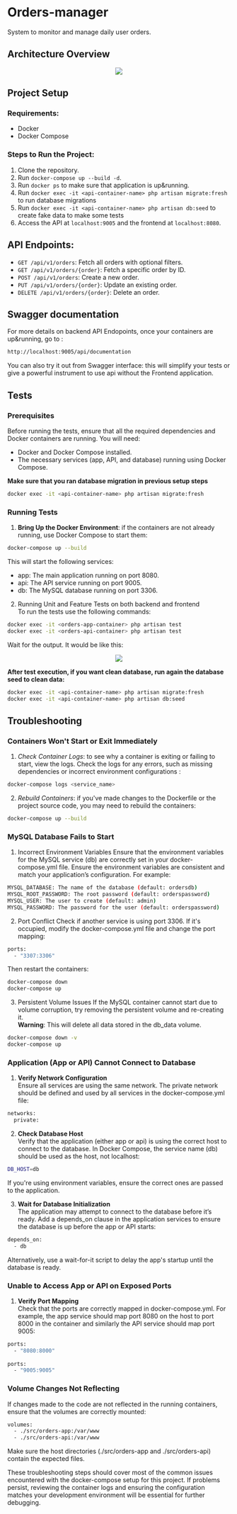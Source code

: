 # Orders-manager
System to monitor and manage daily user orders.

## Architecture Overview
<div align="center">
	<img src="./docs/general_architecture_1_0.png">
</div>

## Project Setup

### Requirements:
- Docker
- Docker Compose

### Steps to Run the Project:
1. Clone the repository.
2. Run `docker-compose up --build -d`.
3. Run `docker ps` to make sure that application is up&running.
4. Run `docker exec -it <api-container-name> php artisan migrate:fresh` to run database migrations
5. Run `docker exec -it <api-container-name> php artisan db:seed` to create fake data to make some tests
6. Access the API at `localhost:9005` and the frontend at `localhost:8080`.

## API Endpoints:
- `GET /api/v1/orders`: Fetch all orders with optional filters.
- `GET /api/v1/orders/{order}`: Fetch a specific order by ID.
- `POST /api/v1/orders`: Create a new order.
- `PUT /api/v1/orders/{order}`: Update an existing order.
- `DELETE /api/v1/orders/{order}`: Delete an order.

## Swagger documentation
For more details on backend API Endopoints, once your containers are up&running, go to :
```bash
http://localhost:9005/api/documentation
```

You can also try it out from Swagger interface: this will simplify your tests or give a powerful instrument to use api without the Frontend application.

## Tests
### Prerequisites
Before running the tests, ensure that all the required dependencies and Docker containers are running. You will need:

- Docker and Docker Compose installed.
- The necessary services (app, API, and database) running using Docker Compose.

**Make sure that you ran database migration in previous setup steps** 
```bash
docker exec -it <api-container-name> php artisan migrate:fresh
```

### Running Tests
1. **Bring Up the Docker Environment**: if the containers are not already running, use Docker Compose to start them:
```bash
docker-compose up --build
```

This will start the following services:
- app: The main application running on port 8080.
- api: The API service running on port 9005.
- db: The MySQL database running on port 3306.

2. Running Unit and Feature Tests on both backend and frontend<br>
To run the tests use the following commands:
```bash
docker exec -it <orders-app-container> php artisan test
docker exec -it <orders-api-container> php artisan test
```

Wait for the output. It would be like this:
<div align="center">
	<img src="./docs/tests_results.png">
</div>

**After test execution, if you want clean database, run again the database seed to clean data:** 
```bash
docker exec -it <api-container-name> php artisan migrate:fresh
docker exec -it <api-container-name> php artisan db:seed
```

## Troubleshooting
### Containers Won't Start or Exit Immediately
1. _Check Container Logs_: to see why a container is exiting or failing to start, view the logs. Check the logs for any errors, such as missing dependencies or incorrect environment configurations :
```bash
docker-compose logs <service_name>
```

2. _Rebuild Containers_: if you've made changes to the Dockerfile or the project source code, you may need to rebuild the containers:
```bash
docker-compose up --build
```

### MySQL Database Fails to Start
1. Incorrect Environment Variables
Ensure that the environment variables for the MySQL service (db) are correctly set in your docker-compose.yml file. Ensure the environment variables are consistent and match your application’s configuration. For example:
```bash
MYSQL_DATABASE: The name of the database (default: ordersdb)
MYSQL_ROOT_PASSWORD: The root password (default: orderspassword)
MYSQL_USER: The user to create (default: admin)
MYSQL_PASSWORD: The password for the user (default: orderspassword)
```


2. Port Conflict
Check if another service is using port 3306. If it's occupied, modify the docker-compose.yml file and change the port mapping:
```bash
ports:
  - "3307:3306"
  ```
  
Then restart the containers:
```bash
docker-compose down
docker-compose up
  ```
  
3. Persistent Volume Issues
If the MySQL container cannot start due to volume corruption, try removing the persistent volume and re-creating it.<br>
**Warning**: This will delete all data stored in the db_data volume.
```bash
docker-compose down -v
docker-compose up
  ```
  
### Application (App or API) Cannot Connect to Database
1. **Verify Network Configuration**<br>
Ensure all services are using the same network. The private network should be defined and used by all services in the docker-compose.yml file:
```bash
networks:
  private:
  ```
2. **Check Database Host**<br>
Verify that the application (either app or api) is using the correct host to connect to the database. In Docker Compose, the service name (db) should be used as the host, not localhost:
```bash
DB_HOST=db
  ```
  If you're using environment variables, ensure the correct ones are passed to the application.
  
3. **Wait for Database Initialization**<br>
The application may attempt to connect to the database before it’s ready. Add a depends_on clause in the application services to ensure the database is up before the app or API starts:
```bash
depends_on:
  - db
  ```
Alternatively, use a wait-for-it script to delay the app's startup until the database is ready.

### Unable to Access App or API on Exposed Ports
1. **Verify Port Mapping**<br>
Check that the ports are correctly mapped in docker-compose.yml. For example, the app service should map port 8080 on the host to port 8000 in the container and similarly the API service should map port 9005:
```bash
ports:
  - "8080:8000"
  
ports:
  - "9005:9005"
  ```
  
### Volume Changes Not Reflecting
If changes made to the code are not reflected in the running containers, ensure that the volumes are correctly mounted:
```bash
volumes:
  - ./src/orders-app:/var/www
  - ./src/orders-api:/var/www
  ```

Make sure the host directories (./src/orders-app and ./src/orders-api) contain the expected files.

These troubleshooting steps should cover most of the common issues encountered with the docker-compose setup for this project. If problems persist, reviewing the container logs and ensuring the configuration matches your development environment will be essential for further debugging.
